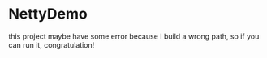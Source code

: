 # NettyDemo
this project maybe have some error because I build a wrong path, so if you can run it, congratulation!
